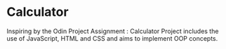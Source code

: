 # Calculator 

Inspiring by the Odin Project Assignment : Calculator
Project includes the use of JavaScript, HTML and CSS and aims to implement OOP concepts.